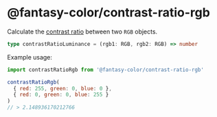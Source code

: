 # @fantasy-color/contrast-ratio-rgb

Calculate the [contrast ratio](../../#contrast-ratio) between two `RGB` objects.

```typescript
type contrastRatioLuminance = (rgb1: RGB, rgb2: RGB) => number
```

Example usage:

```javascript
import contrastRatioRgb from '@fantasy-color/contrast-ratio-rgb'

contrastRatioRgb(
  { red: 255, green: 0, blue: 0 },
  { red: 0, green: 0, blue: 255 }
)
// > 2.148936170212766
```
